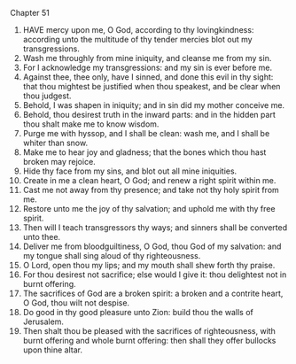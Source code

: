 

Chapter 51

1. HAVE mercy upon me, O God, according to thy lovingkindness: according unto the multitude of thy tender mercies blot out my transgressions.
2. Wash me throughly from mine iniquity, and cleanse me from my sin.
3. For I acknowledge my transgressions: and my sin is ever before me.
4. Against thee, thee only, have I sinned, and done this evil in thy sight: that thou mightest be justified when thou speakest, and be clear when thou judgest.
5. Behold, I was shapen in iniquity; and in sin did my mother conceive me.
6. Behold, thou desirest truth in the inward parts: and in the hidden part thou shalt make me to know wisdom.
7. Purge me with hyssop, and I shall be clean: wash me, and I shall be whiter than snow.
8. Make me to hear joy and gladness; that the bones which thou hast broken may rejoice.
9. Hide thy face from my sins, and blot out all mine iniquities.
10. Create in me a clean heart, O God; and renew a right spirit within me.
11. Cast me not away from thy presence; and take not thy holy spirit from me.
12. Restore unto me the joy of thy salvation; and uphold me with thy free spirit.
13. Then will I teach transgressors thy ways; and sinners shall be converted unto thee.
14. Deliver me from bloodguiltiness, O God, thou God of my salvation: and my tongue shall sing aloud of thy righteousness.
15. O Lord, open thou my lips; and my mouth shall shew forth thy praise.
16. For thou desirest not sacrifice; else would I give it: thou delightest not in burnt offering.
17. The sacrifices of God are a broken spirit: a broken and a contrite heart, O God, thou wilt not despise.
18. Do good in thy good pleasure unto Zion: build thou the walls of Jerusalem.
19. Then shalt thou be pleased with the sacrifices of righteousness, with burnt offering and whole burnt offering: then shall they offer bullocks upon thine altar.
